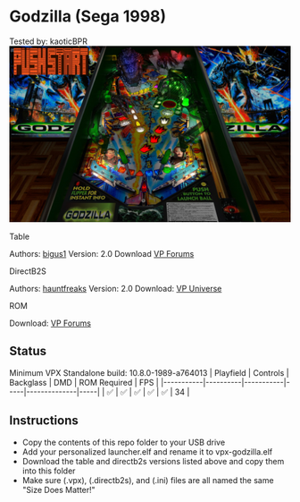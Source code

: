 # Godzilla (Sega 1998)
Tested by: kaoticBPR
![Table Preview](../../images/vpx-godzilla-preview.jpg)

Table

Authors: [bigus1](https://www.vpforums.org/index.php?showuser=107629)
Version: 2.0
Download [VP Forums](https://www.vpforums.org/index.php?app=downloads&showfile=14616)


DirectB2S

Authors: [hauntfreaks](https://vpuniverse.com/profile/5216-hauntfreaks/)
Version: 2.0
Download: [VP Universe](https://vpuniverse.com/files/file/15924-godzilla-sega-1998-b2s-with-full-dmd/)

ROM

Download: [VP Forums](https://www.vpforums.org/index.php?app=downloads&showfile=241)

## Status 

Minimum VPX Standalone build: 10.8.0-1989-a764013
| Playfield | Controls | Backglass | DMD | ROM Required | FPS | 
|-----------|----------|-----------|-----|--------------|-----|
| :white_check_mark: | :white_check_mark: | :white_check_mark: | :white_check_mark: | :white_check_mark: | 34 |

## Instructions

- Copy the contents of this repo folder to your USB drive
- Add your personalized launcher.elf and rename it to vpx-godzilla.elf
- Download the table and directb2s versions listed above and copy them into this folder
- Make sure (.vpx), (.directb2s), and (.ini) files are all named the same
"Size Does Matter!"
